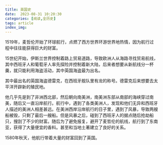 ```yaml
---
title: 英国史
date:  2023-08-31 10:20:30
categories: [阅读,全历史]
tags: article
index_img: 
---
```


1519年，麦哲伦开始了环球航行，点燃了西方世界环游世界地热情，因为航行过程中往往能获得巨大的财富。

15世纪开始，伊斯兰世界控制着路上贸易道路，导致欧洲人从海路寻找贸易航线，其中西班牙人和葡萄牙人率先探险并控制着新大陆，后来者想要从新航线分一杯羹，就只能利用海盗活动，其中英国海盗最为出名。

其中最出名的英国海盗德雷克，在西班牙舰队里有龙的称号。德雷克后来想要去太平洋开辟新的殖民地。

他几乎先是到了非洲西北部，然后朝向南美洲，南美洲东部从南部的海峡穿过南美，随后又一直沿岸航行。航行中，遇到了各类美洲人，发现和他们无异和西班牙人描述的美洲人相差甚远。在美洲西岸沿岸航行的日子里，遇到了风暴，导致两艘船被毁，只剩了最后一艘船。但是风暴之后，碰到了西班牙人的据点随后抢劫船只，搜刮了不少的财富。随后为了避免报复，避开了麦哲伦的航线，航行到了东南亚，获得了大量便宜的香料。甚至和当地土著建立了良好的关系。

1580年秋天，他航行带着大量的财富回到了英国。
